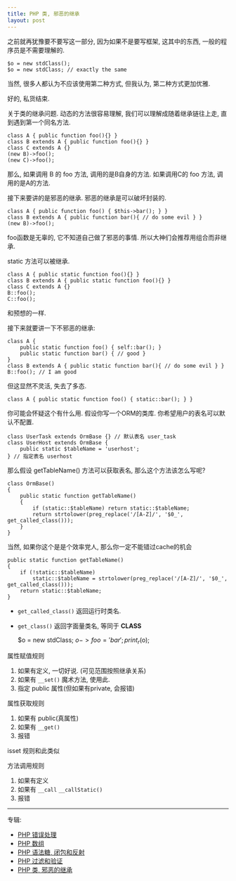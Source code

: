 ```yaml
---
title: PHP 类, 邪恶的继承
layout: post
---
```


之前就再犹豫要不要写这一部分, 因为如果不是要写框架, 这其中的东西, 一般的程序员是不需要理解的.

    $o = new stdClass();
    $o = new stdClass; // exactly the same

当然, 很多人都认为不应该使用第二种方式, 但我认为, 第二种方式更加优雅.

好的, 私货结束.

关于类的继承问题. 动态的方法很容易理解, 我们可以理解成随着继承链往上走, 直到遇到第一个同名方法.

    class A { public function foo(){} }
    class B extends A { public function foo(){} }
    class C extends A {}
    (new B)->foo();
    (new C)->foo();

那么, 如果调用 B 的 foo 方法, 调用的是B自身的方法. 如果调用C的 foo 方法, 调用的是A的方法.

接下来要讲的是邪恶的继承. 邪恶的继承是可以破坏封装的.

    class A { public function foo() { $this->bar(); } }
    class B extends A { public function bar(){ // do some evil } }
    (new B)->foo();

foo函数是无辜的, 它不知道自己做了邪恶的事情. 所以大神们会推荐用组合而非继承.

static 方法可以被继承.

    class A { public static function foo(){} }
    class B extends A { public static function foo(){} }
    class C extends A {}
    B::foo();
    C::foo();

和预想的一样.

接下来就要讲一下不邪恶的继承:

    class A {
        public static function foo() { self::bar(); }
        public static function bar() { // good }
    }
    class B extends A { public static function bar(){ // do some evil } }
    B::foo(); // I am good

但这显然不灵活, 失去了多态.

    class A { public static function foo() { static::bar(); } }

你可能会怀疑这个有什么用. 假设你写一个ORM的类库. 你希望用户的表名可以默认不配置.

    class UserTask extends OrmBase {} // 默认表名 user_task
    class UserHost extends OrmBase {
        public static $tableName = 'userhost';
    } // 指定表名 userhost

那么假设 getTableName() 方法可以获取表名, 那么这个方法该怎么写呢?

    class OrmBase()
    {
        public static function getTableName()
        {
            if (static::$tableName) return static::$tableName;
            return strtolower(preg_replace('/[A-Z]/', '$0_', get_called_class()));
        }
    }

当然, 如果你这个是是个效率党人, 那么你一定不能错过cache的机会

    public static function getTableName()
    {
        if (!static::$tableName)
            static::$tableName = strtolower(preg_replace('/[A-Z]/', '$0_', get_called_class()));
        return static::$tableName; 
    }

- `get_called_class()` 返回运行时类名.
- `get_class()` 返回字面量类名, 等同于 __CLASS__

    $o = new stdClass;
    $o->foo = 'bar';
    print_r($o);

属性赋值规则

1. 如果有定义, 一切好说. (可见范围按照继承关系)
2. 如果有 `__set()` 魔术方法, 使用此.
3. 指定 public 属性(但如果有private, 会报错)

属性获取规则

1. 如果有 public(真属性)
2. 如果有 `__get()`
3. 报错

isset 规则和此类似

方法调用规则

1. 如果有定义
2. 如果有 `__call` `__callStatic()`
3. 报错

---

专辑:

- [PHP 错误处理](/2014/12/03/PHP-error.html)
- [PHP 数组](/2014/12/25/PHP-array.html)
- [PHP 语法糖, 闭包和反射](/2014/12/26/PHP-sugar.html)
- [PHP 过滤和验证](/2014/12/27/PHP-filter.html)
- [PHP 类, 邪恶的继承](/2014/12/29/PHP-class.html)
